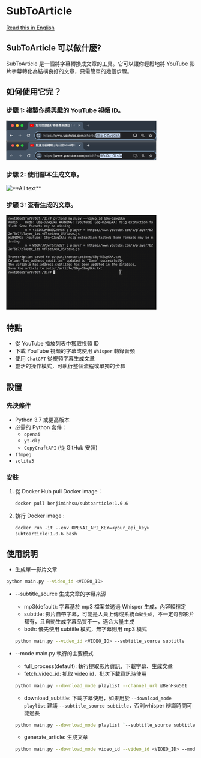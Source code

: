 # SubToArticle
[Read this in English](/README.md)

## SubToArticle 可以做什麼?
SubToArticle 是一個將字幕轉換成文章的工具。它可以讓你輕鬆地將 YouTube 影片字幕轉化為結構良好的文章，只需簡單的幾個步驟。

## 如何使用它完？
### 步驟 1: 複製你感興趣的 YouTube 視頻 ID。
<img src="../docs/image/get_video_id.png" alt="**Alt text**" width="400"/>

### 步驟 2: 使用腳本生成文章。
<img src="../docs/image/run_script.gif" alt="**All text**" width="400"/>

### 步驟 3: 查看生成的文章。
<img src="../docs/image/check_article.gif" alt="**All text**" width="400"/>

## 特點
- 從 YouTube 播放列表中獲取視頻 ID
- 下載 YouTube 視頻的字幕或使用 `Whisper` 轉錄音頻
- 使用 `ChatGPT` 從視頻字幕生成文章
- 靈活的操作模式，可執行整個流程或單獨的步驟

## 設置
### 先決條件

- Python 3.7 或更高版本
- 必需的 Python 套件：
  - `openai`
  - `yt-dlp`
  - `CopyCraftAPI` (從 GitHub 安裝)
- `ffmpeg`
- `sqlite3`
### 安裝
1. 從 Docker Hub pull Docker image：
    ```bash
    docker pull benjiminhsu/subtoarticle:1.0.6
    ```
2. 執行 Docker image :
    ```
    docker run -it --env OPENAI_API_KEY=<your_api_key> subtoarticle:1.0.6 bash
    ```


## 使用說明

* 生成單一影片文章
```sh
python main.py --video_id <VIDEO_ID>
```

* --subtitle_source 生成文章的字幕來源 
    * mp3(default): 字幕基於 mp3 檔案並透過 Whisper 生成，內容較穩定
    * subtitle: 影片自帶字幕，可能是人員上傳或系統`自動生成`，不一定每部影片都有，且自動生成字幕品質不一，適合大量生成
    * both: 優先使用 subtitle 模式，無字幕則用 mp3 模式
    ```sh
    python main.py --video_id <VIDEO_ID> --subtitle_source subtitle
    ```

* --mode main.py 執行的主要模式
    * full_process(default): 執行提取影片資訊、下載字幕、生成文章
    * fetch_video_id: 抓取 video id，批次下載資訊時使用
    ```sh
    python main.py --download_mode playlist --channel_url @BenHsu501
    ```
    * download_subtitle: 下載字幕使用，如果用於 `--download_mode playlist` 建議 `--subtitle_source subtitle`，否則whisper 辨識時間可能過長
    ```sh
    python main.py --download_mode playlist `--subtitle_source subtitle --channel_url @BenHsu501
    ```
    * generate_article: 生成文章
    ```sh
    python main.py --download_mode video_id --video_id <VIDEO_ID> --model gpt-4o
    ```
